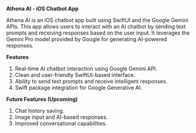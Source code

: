 **Athena AI - iOS Chatbot App**

Athena AI is an iOS chatbot app built using SwiftUI and the Google Gemini APIs. This app allows users to interact with an AI chatbot by sending text prompts and receiving responses based on the user input. It leverages the Gemini Pro model provided by Google for generating AI-powered responses.

**Features**

1. Real-time AI chatbot interaction using Google Gemini API.
2. Clean and user-friendly SwiftUI-based interface.
3. Ability to send text prompts and receive intelligent responses.
4. Swift package integration for Google Generative AI.

**Future Features (Upcoming)**

1. Chat history saving.
2. Image input and AI-based responses.
3. Improved conversational capabilities.

